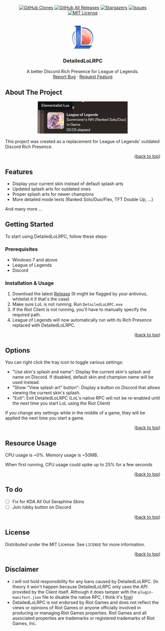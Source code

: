 <a name="readme-top"></a>

<div align="center">

<a href="https://github.com/developers192/DetailedLoLRPC/graphs/contributors">![GitHub Clones](https://img.shields.io/badge/dynamic/json?color=success&label=CLONES&query=count&url=https://gist.githubusercontent.com/developers192/b391985b1bdc009521df62ba977b46e2/raw/clone.json&style=for-the-badge)</a>
<a href="https://github.com/developers192/DetailedLoLRPC/releases/latest">![GitHub All Releases](https://img.shields.io/github/downloads/developers192/DetailedLoLRPC/total.svg?style=for-the-badge)</a>
<a href="https://github.com/developers192/DetailedLoLRPC/stargazers">![Stargazers](https://img.shields.io/github/stars/developers192/DetailedLoLRPC.svg?style=for-the-badge)</a>
<a href="https://github.com/developers192/DetailedLoLRPC/issues">![Issues](https://img.shields.io/github/issues/developers192/DetailedLoLRPC.svg?style=for-the-badge)</a>
<a href="https://github.com/developers192/DetailedLoLRPC/blob/master/LICENSE">![MIT License](https://img.shields.io/github/license/developers192/DetailedLoLRPC.svg?style=for-the-badge)</a>

</div>

<!-- PROJECT LOGO -->
<br />
<div align="center">
  <a href="https://github.com/developers192/DetailedLoLRPC">
    <img src="images/logo.png" alt="Logo" width="80" height="80">
  </a>
<h3 align="center">DetailedLoLRPC</h3>

  <p align="center">
    A better Discord Rich Presence for League of Legends.
    <br />
    <a href="https://github.com/developers192/DetailedLoLRPC/issues">Report Bug</a>
    ·
    <a href="https://github.com/developers192/DetailedLoLRPC/issues">Request Feature</a>
  </p>
</div>


<!-- ABOUT THE PROJECT -->
## About The Project
<div align="center">
  <a href="https://github.com/developers192/DetailedLoLRPC">
    <img src="images/screenshot.png" alt="Logo">
  </a>
</div>

This project was created as a replacement for League of Legends' outdated Discord Rich Presence.

<p align="right">(<a href="#readme-top">back to top</a>)</p>

## Features
- Display your current skin instead of default splash arts
- Updated splash arts for outdated ones
- Proper splash arts for newer champions
- More detailed mode texts (Ranked Solo/Duo/Flex, TFT Double Up, ...)

And many more ...

<!-- GETTING STARTED -->
## Getting Started

To start using DetailedLoLRPC, follow these steps:

### Prerequisites

- Windows 7 and above
- League of Legends
- Discord


### Installation & Usage

1. Download the latest [Release](https://github.com/developers192/DetailedLoLRPC/releases/latest) (It might be flagged by your antivirus, whitelist it if that's the case)
2. Make sure LoL is not running. Run `DetailedLoLRPC.exe`
3. If the Riot Client is not running, you'll have to manually specify the required path.
4. League of Legends will now automatically run with its Rich Presence replaced with DetailedLoLRPC.

<p align="right">(<a href="#readme-top">back to top</a>)</p>


<!-- USAGE EXAMPLES -->
## Options

You can right click the tray icon to toggle various settings:
- "Use skin's splash and name": Display the current skin's splash and name on Discord. If disabled, default skin and champion name will be used instead.
- "Show "View splash art" button": Display a button on Discord that allows viewing the current skin's splash.
- "Exit": Exit DetailedLoLRPC (LoL's native RPC will not be re-enabled until the next time you start LoL using the Riot Client)

If you change any settings while in the middle of a game, they will be applied the next time you start a game.
<p align="right">(<a href="#readme-top">back to top</a>)</p>

<!-- Resource Usage -->
## Resource Usage
CPU usage is ~0%. Memory usage is ~50MB.

When first running, CPU usage could spike up to 25% for a few seconds 

<p align="right">(<a href="#readme-top">back to top</a>)</p>

<!-- To do -->
## To do

- [ ] Fix for KDA All Out Seraphine Skins
- [ ] Join lobby button on Discord

<p align="right">(<a href="#readme-top">back to top</a>)</p>


<!-- LICENSE -->
## License

Distributed under the MIT License. See `LICENSE` for more information.

<p align="right">(<a href="#readme-top">back to top</a>)</p>

## Disclaimer
- I will not hold responsibility for any bans caused by DetailedLoLRPC. (In theory it won't happen because DetailedLoLRPC only uses the API provided by the Client itself. Although it does tamper with the `plugin-manifest.json` file to disable the native RPC, I think it's [fine](https://www.reddit.com/r/leagueoflegends/comments/awedjv/there_is_a_way_to_make_the_client/))
- DetailedLoLRPC is not endorsed by Riot Games and does not reflect the views or opinions of Riot Games or anyone officially involved in producing or managing Riot Games properties. Riot Games and all associated properties are trademarks or registered trademarks of Riot Games, Inc.